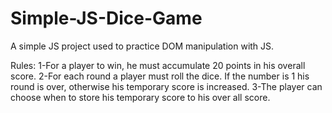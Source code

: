 # Simple-JS-Dice-Game
A simple JS project used to practice DOM manipulation with JS.

Rules:
1-For a player to win, he must accumulate 20 points in his overall score.
2-For each round a player must roll the dice. If the number is 1 his round is over,
  otherwise his temporary score is increased.
3-The player can choose when to store his temporary score to his over all score.
